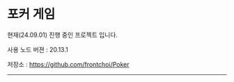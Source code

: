# 포커 게임

현재(24.09.01) 진행 중인 프로젝트 입니다.

사용 노드 버젼 : 20.13.1

저장소 : https://github.com/frontchoi/Poker

---
